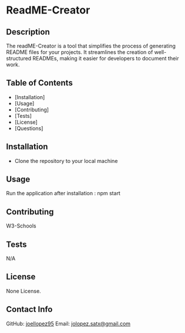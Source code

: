 
  # ReadME-Creator 
  
  ## Description 
  
  The readME-Creator is a tool that simplifies the process of generating README files for your projects. It streamlines the creation of well-structured READMEs, making it easier for developers to document their work.
  
  ## Table of Contents
- [Installation]
- [Usage]
- [Contributing]
- [Tests]
- [License]
- [Questions]


## Installation
- Clone the repository to your local machine

## Usage
Run the application after installation : npm start

## Contributing
W3-Schools

## Tests
N/A

## License
 None License.

## Contact Info
GitHub: [joellopez95](https://github.com/joellopez95)
Email: jolopez.satx@gmail.com
  